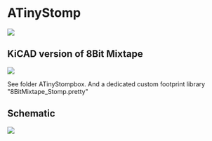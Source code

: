# ATinyStomp

![](images/Prototype_ATinyStomp.jpg)

## KiCAD version of 8Bit Mixtape

![](images/KiCAD_designs_ATinyStomp.jpg)

See folder ATinyStompbox. And a dedicated custom footprint library "8BitMixtape_Stomp.pretty"

## Schematic

![](images/ATtinyStomp_schematics_v01.png)




